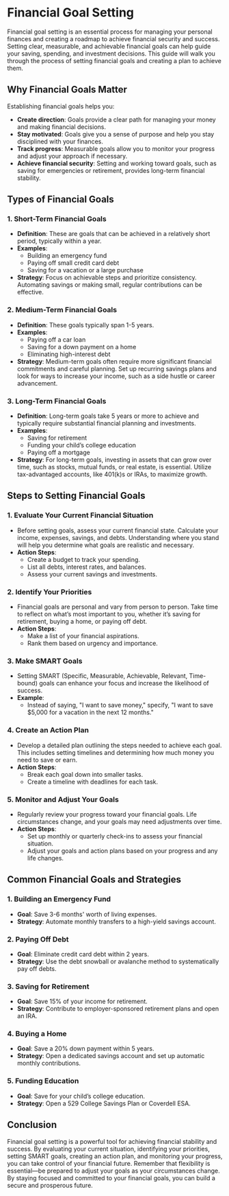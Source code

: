 # Financial Goal Setting

Financial goal setting is an essential process for managing your personal finances and creating a roadmap to achieve financial security and success. Setting clear, measurable, and achievable financial goals can help guide your saving, spending, and investment decisions. This guide will walk you through the process of setting financial goals and creating a plan to achieve them.

## Why Financial Goals Matter

Establishing financial goals helps you:
- **Create direction**: Goals provide a clear path for managing your money and making financial decisions.
- **Stay motivated**: Goals give you a sense of purpose and help you stay disciplined with your finances.
- **Track progress**: Measurable goals allow you to monitor your progress and adjust your approach if necessary.
- **Achieve financial security**: Setting and working toward goals, such as saving for emergencies or retirement, provides long-term financial stability.

## Types of Financial Goals

### 1. **Short-Term Financial Goals**
   - **Definition**: These are goals that can be achieved in a relatively short period, typically within a year.
   - **Examples**:
     - Building an emergency fund
     - Paying off small credit card debt
     - Saving for a vacation or a large purchase
   - **Strategy**: Focus on achievable steps and prioritize consistency. Automating savings or making small, regular contributions can be effective.

### 2. **Medium-Term Financial Goals**
   - **Definition**: These goals typically span 1-5 years.
   - **Examples**:
     - Paying off a car loan
     - Saving for a down payment on a home
     - Eliminating high-interest debt
   - **Strategy**: Medium-term goals often require more significant financial commitments and careful planning. Set up recurring savings plans and look for ways to increase your income, such as a side hustle or career advancement.

### 3. **Long-Term Financial Goals**
   - **Definition**: Long-term goals take 5 years or more to achieve and typically require substantial financial planning and investments.
   - **Examples**:
     - Saving for retirement
     - Funding your child’s college education
     - Paying off a mortgage
   - **Strategy**: For long-term goals, investing in assets that can grow over time, such as stocks, mutual funds, or real estate, is essential. Utilize tax-advantaged accounts, like 401(k)s or IRAs, to maximize growth.

## Steps to Setting Financial Goals

### 1. **Evaluate Your Current Financial Situation**
   - Before setting goals, assess your current financial state. Calculate your income, expenses, savings, and debts. Understanding where you stand will help you determine what goals are realistic and necessary.
   - **Action Steps**:
     - Create a budget to track your spending.
     - List all debts, interest rates, and balances.
     - Assess your current savings and investments.

### 2. **Identify Your Priorities**
   - Financial goals are personal and vary from person to person. Take time to reflect on what’s most important to you, whether it’s saving for retirement, buying a home, or paying off debt.
   - **Action Steps**:
     - Make a list of your financial aspirations.
     - Rank them based on urgency and importance.

### 3. **Make SMART Goals**
   - Setting SMART (Specific, Measurable, Achievable, Relevant, Time-bound) goals can enhance your focus and increase the likelihood of success.
   - **Example**:
     - Instead of saying, "I want to save money," specify, "I want to save $5,000 for a vacation in the next 12 months."

### 4. **Create an Action Plan**
   - Develop a detailed plan outlining the steps needed to achieve each goal. This includes setting timelines and determining how much money you need to save or earn.
   - **Action Steps**:
     - Break each goal down into smaller tasks.
     - Create a timeline with deadlines for each task.

### 5. **Monitor and Adjust Your Goals**
   - Regularly review your progress toward your financial goals. Life circumstances change, and your goals may need adjustments over time.
   - **Action Steps**:
     - Set up monthly or quarterly check-ins to assess your financial situation.
     - Adjust your goals and action plans based on your progress and any life changes.

## Common Financial Goals and Strategies

### 1. **Building an Emergency Fund**
   - **Goal**: Save 3-6 months' worth of living expenses.
   - **Strategy**: Automate monthly transfers to a high-yield savings account.

### 2. **Paying Off Debt**
   - **Goal**: Eliminate credit card debt within 2 years.
   - **Strategy**: Use the debt snowball or avalanche method to systematically pay off debts.

### 3. **Saving for Retirement**
   - **Goal**: Save 15% of your income for retirement.
   - **Strategy**: Contribute to employer-sponsored retirement plans and open an IRA.

### 4. **Buying a Home**
   - **Goal**: Save a 20% down payment within 5 years.
   - **Strategy**: Open a dedicated savings account and set up automatic monthly contributions.

### 5. **Funding Education**
   - **Goal**: Save for your child’s college education.
   - **Strategy**: Open a 529 College Savings Plan or Coverdell ESA.

## Conclusion

Financial goal setting is a powerful tool for achieving financial stability and success. By evaluating your current situation, identifying your priorities, setting SMART goals, creating an action plan, and monitoring your progress, you can take control of your financial future. Remember that flexibility is essential—be prepared to adjust your goals as your circumstances change. By staying focused and committed to your financial goals, you can build a secure and prosperous future.